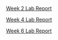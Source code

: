 [Week 2 Lab Report](https://williamheng89.github.io/cse-15l-lab-report/lab-report-1-week-2)

[Week 4 Lab Report](https://williamheng89.github.io/cse-15l-lab-report/lab-report-2-week-4)

[Week 6 Lab Report](https://williamheng89.github.io/cse-15l-lab-report/lab-report-2-week-4)
